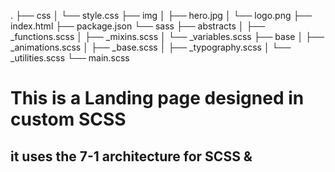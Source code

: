 .
├── css
│   └── style.css
├── img
│   ├── hero.jpg
│   └── logo.png
├── index.html
├── package.json
└── sass
    ├── abstracts
    │   ├── _functions.scss
    │   ├── _mixins.scss
    │   └── _variables.scss
    ├── base
    │   ├── _animations.scss
    │   ├── _base.scss
    │   ├── _typography.scss
    │   └── _utilities.scss
    └── main.scss

# **This is a Landing page designed in custom SCSS**
## it uses the 7-1 architecture for SCSS & 